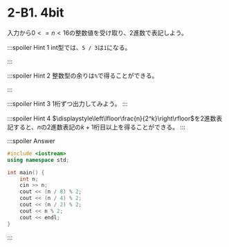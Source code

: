 # 2-B1. 4bit

入力から$0 <= n < 16$の整数値を受け取り、2進数で表記しよう。

:::spoiler Hint 1
int型では、`5 / 3`は`1`になる。

:::

:::spoiler Hint 2
整数型の余りは`%`で得ることができる。

:::

:::spoiler Hint 3
1桁ずつ出力してみよう。
:::

:::spoiler Hint 4
$\displaystyle\left\lfloor\frac{n}{2^k}\right\rfloor$を2進数表記すると、$n$の2進数表記の$k+1$桁目以上を得ることができる。
:::

:::spoiler Answer
```cpp
#include <iostream>
using namespace std;

int main() {
    int n;
    cin >> n;
    cout << (n / 8) % 2;
    cout << (n / 4) % 2;
    cout << (n / 2) % 2;
    cout << n % 2;
    cout << endl;
}
```

:::
